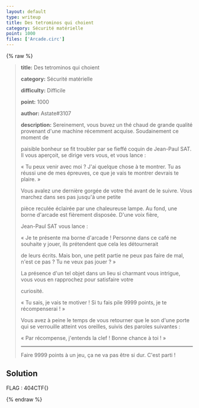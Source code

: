 ```yaml
---
layout: default
type: writeup
title: Des tetrominos qui choient
category: Sécurité matérielle
point: 1000
files: ['Arcade.circ']
---
```


{% raw %}
> **title:** Des tetrominos qui choient
>
> **category:** Sécurité matérielle
>
> **difficulty:** Difficile
>
> **point:** 1000
>
> **author:** Astate#3107
>
> **description:**
> Sereinement, vous buvez un thé chaud de grande qualité provenant d'une machine récemment acquise. Soudainement ce moment de
> 
> paisible bonheur se fit troubler par se fieffé coquin de Jean-Paul SAT. Il vous aperçoit, se dirige vers vous, et vous lance :
> 
> « Tu peux venir avec moi ? J'ai quelque chose à te montrer. Tu as réussi une de mes épreuves, ce que je vais te montrer devrais te plaire. »
> 
> Vous avalez une dernière gorgée de votre thé avant de le suivre. Vous marchez dans ses pas jusqu'à une petite
> 
> pièce reculée éclairée par une chaleureuse lampe. Au fond, une borne d'arcade est fièrement disposée. D'une voix fière,
> 
> Jean-Paul SAT vous lance :
> 
> « Je te présente ma borne d'arcade ! Personne dans ce café ne souhaite y jouer, ils prétendent que cela les détournerait
> 
> de leurs écrits. Mais bon, une petit partie ne peux pas faire de mal, n'est ce pas ? Tu ne veux pas jouer ? »
> 
> La présence d'un tel objet dans un lieu si charmant vous intrigue, vous vous en rapprochez pour satisfaire votre
> 
> curiosité.
> 
> « Tu sais, je vais te motiver ! Si tu fais pile 9999 points, je te récompenserai ! »
> 
> Vous avez à peine le temps de vous retourner que le son d'une porte qui se verrouille atteint vos oreilles, suivis des paroles suivantes :
> 
> « Par récompense, j'entends la clef ! Bonne chance à toi ! »
> 
> ***
> 
> Faire 9999 points à un jeu, ça ne va pas être si dur. C'est parti ! 

## Solution


<span class="flag">FLAG : 404CTF{}</span>

{% endraw %}